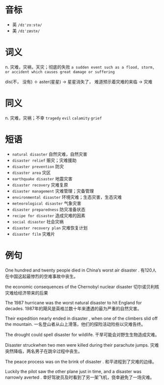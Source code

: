 # 音标

- 英 `/dɪ'zɑːstə/`
- 美 `/dɪ'zæstɚ/`

# 词义

n. 灾难，灾祸，天灾；彻底的失败
`a sudden event such as a flood, storm, or accident which causes great damage or suffering`



dis(不， 没有) ＋ aster(星星) → 星星消失了， 难道预示着灾难的来临 → 灾难

# 同义

n. 灾难，灾祸；不幸
`tragedy` `evil` `calamity` `grief`

# 短语

- `natural disaster` 自然灾难，自然灾害
- `disaster relief` 赈灾；灾难援助
- `disaster prevention` 防灾
- `disaster area` 灾区
- `earthquake disaster` 地震灾害
- `disaster recovery` 灾难复原
- `disaster management` 灾难管理；灾备管理
- `environmental disaster` 环境灾难；生态灾害，生态灾难
- `meteorological disaster` 气象灾害
- `disaster preparedness` 防灾准备状态
- `recipe for disaster` 造成灾难的因素
- `social disaster` 社会灾祸
- `disaster recovery plan` 灾难恢复计划
- `disaster film` 灾难片

# 例句

One hundred and twenty people died in China’s worst air disaster .
有120人在中国这起最惨烈的空难事故中丧生。

the economic consequences of the Chernobyl nuclear disaster
切尔诺贝利核灾难给经济带来的后果

The 1987 hurricane was the worst natural disaster to hit England for decades.
1987年的飓风是英格兰数十年来遭遇的最为严重的自然灾害。

Their expedition nearly ended in disaster , when one of the climbers slid off the mountain.
一名登山者从山上滑落，他们的探险活动险些以灾难告终。

The drought could spell disaster for wildlife.
干旱可能会对野生生物造成灾难。

Disaster struckwhen two men were killed during their parachute jumps.
灾难突然降临，两名男子在跳伞过程中丧生。

The peace process was on the brink of disaster .
和平进程到了灾难的边缘。

Luckily the pilot saw the other plane just in time, and a disaster was narrowly averted .
幸好驾驶员及时看到了另一架飞机，侥幸避免了一场灾难。



